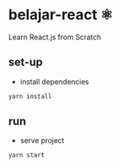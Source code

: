 # belajar-react ⚛️
Learn React.js from Scratch

## set-up
* install dependencies
```bash
yarn install
```
## run
* serve project
```bash
yarn start
```
